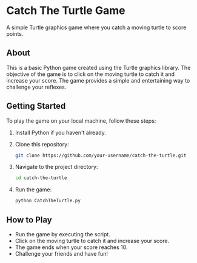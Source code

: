 # Catch The Turtle Game

A simple Turtle graphics game where you catch a moving turtle to score points.

## About

This is a basic Python game created using the Turtle graphics library. The objective of the game is to click on the moving turtle to catch it and increase your score. The game provides a simple and entertaining way to challenge your reflexes.

## Getting Started

To play the game on your local machine, follow these steps:

1. Install Python if you haven't already.
2. Clone this repository:

    ```bash
    git clone https://github.com/your-username/catch-the-turtle.git
    ```

3. Navigate to the project directory:

    ```bash
    cd catch-the-turtle
    ```

4. Run the game:

    ```bash
    python CatchTheTurtle.py
    ```

## How to Play

- Run the game by executing the script.
- Click on the moving turtle to catch it and increase your score.
- The game ends when your score reaches 10.
- Challenge your friends and have fun!
